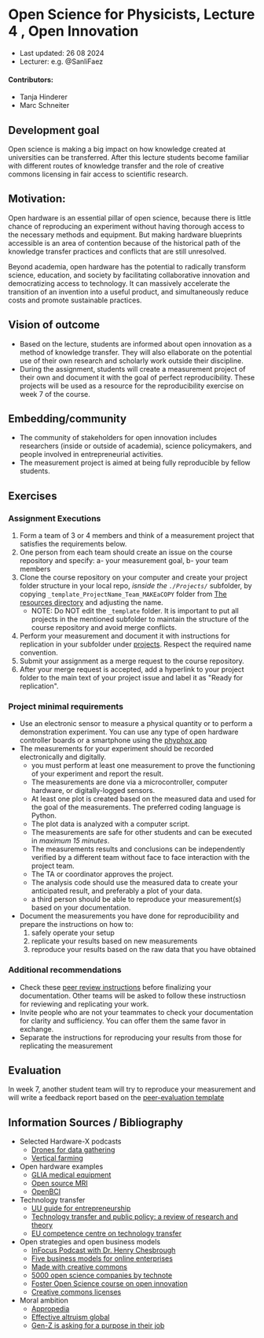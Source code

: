 # Open Science for Physicists, Lecture 4 , Open Innovation

+ Last updated: 26 08 2024
+ Lecturer: e.g. @SanliFaez 

#### Contributors: 
+ Tanja Hinderer
+ Marc Schneiter

## Development goal
Open science is making a big impact on how knowledge created at universities can be transferred. After this lecture students become familiar with different routes of knowledge transfer and the role of creative commons licensing in fair access to scientific research.

## Motivation: 
Open hardware is an essential pillar of open science, because there is little chance of reproducing an experiment without having thorough access to the necessary methods and equipment. But making hardware blueprints accessible is an area of contention because of the historical path of the knowledge transfer practices and conflicts that are still unresolved. 

Beyond academia, open hardware has the potential to radically transform science, education, and society by facilitating collaborative innovation and democratizing access to technology. It can massively accelerate the transition of an invention into a useful product, and simultaneously reduce costs and promote sustainable practices.

## Vision of outcome
+ Based on the lecture, students are informed about open innovation as a method of knowledge transfer. They will also ellaborate on the potential use of their own research and scholarly work outside their discipline.
+ During the assignment, students will create a measurement project of their own and document it with the goal of perfect reproducibility. These projects will be used as a resource for the reproducibility exercise on week 7 of the course. 

## Embedding/community
+ The community of stakeholders for open innovation includes researchers (inside or outside of academia), science policymakers, and people involved in entrepreneurial activities. 
+ The measurement project is aimed at being fully reproducible by fellow students. 

## Exercises

### Assignment Executions
1. Form a team of 3 or 4 members and think of a measurement project that satisfies the requirements below.
2. One person from each team should create an issue on the course repository and specify: a- your measurement goal, b- your team members
3. Clone the course repository on your computer and create your project folder structure in your local repo, *isnside the `./Projects/`* subfolder, by copying `_template_ProjectName_Team_MAKEaCOPY` folder from [The resources directory](../Resources) and adjusting the name. 
	+ NOTE: Do NOT edit the `_template` folder. It is important to put all projects in the mentioned subfolder to maintain the structure of the course repository and avoid merge conflicts. 
4. Perform your measurement and document it with instructions for replication in your subfolder under [projects](./projects/). Respect the required name convention.
5. Submit your assignment as a merge request to the course repository.
6. After your merge request is accepted, add a hyperlink to your project folder to the main text of your project issue and label it as "Ready for replication". 

### Project minimal requirements 

+ Use an electronic sensor to measure a physical quantity or to perform a demonstration experiment. You can use any type of open hardware controller boards or a smartphone using the [phyphox app](https://phyphox.org/)
+ The measurements for your experiment should be recorded electronically and digitally.  
    + you must perform at least one measurement to prove the functioning of your experiment and report the result. 
    + The measurements are done via a microcontroller, computer hardware, or digitally-logged sensors.
	+ At least one plot is created based on the measured data and used for the goal of the measurements. The preferred coding language is Python.
	+ The plot data is analyzed with a computer script.
	+ The measurements are safe for other students and can be executed in *maximum 15 minutes*.
	+ The measurements results and conclusions can be independently verified by a different team without face to face interaction with the project team.
	+ The TA or coordinator approves the project. 
  + The analysis code should use the measured data to create your anticipated result, and preferably a plot of your data.
  + a third person should be able to reproduce your measurement(s) based on your documentation.  
+ Document the measurements you have done for reproducibility and prepare the instructions on how to:
	1. safely operate your setup
	2. replicate your results based on new measurements
	3. reproduce your results based on the raw data that you have obtained


### Additional recommendations
+ Check these [peer review instructions](../Resources/peer_evaluation_FORWHICHPROJECT.md) before finalizing your documentation. Other teams will be asked to follow these instructiosn for reviewing and replicating your work.
+ Invite people who are not your teammates to check your documentation for clarity and sufficiency. You can offer them the same favor in exchange.
+ Separate the instructions for reproducing your results from those for replicating the measurement

## Evaluation
In week 7, another student team will try to reproduce your measurement and will write a feedback report based on the [peer-evaluation template](../Resources/peer_evaluation_FORWHICHPROJECT.md)
	 

## Information Sources / Bibliography

+ Selected Hardware-X podcasts
	+ [Drones for data gathering](https://hardware-x.buzzsprout.com/1869873/15207836-drones-for-data-gathering-how-open-source-hardware-is-making-environmental-research-more-viable)
	+ [Vertical farming](https://hardware-x.buzzsprout.com/1869873/15148366-the-future-of-food-re-growing-vertical-farming-with-open-source-automation)
+ Open hardware examples
	+ [GLIA medical equipment](https://glia.org/)
	+ [Open source MRI](https://www.opensourceimaging.org/)
	+ [OpenBCI](https://docs.openbci.com/)
+ Technology transfer
	+ [UU guide for entrepreneurship](https://www.uu.nl/en/organisation/centre-for-entrepreneurship/for-entrepreneurs/from-research-to-startup)
	+ [Technology transfer and public policy: a review of research and theory](https://www.sciencedirect.com/science/article/pii/S0048733399000931?via%3Dihub) 
	+ [EU competence centre on technology transfer](https://knowledge4policy.ec.europa.eu/technology-transfer/what-technology-transfer_en)
+ Open strategies and open business models
	+ [InFocus Podcast with Dr. Henry Chesbrough](https://www.youtube.com/watch?v=cxhrg_ndz9M&t=126s)
	+ [Five business models for online enterprises](https://codetiburon.com/business-model-patterns-online-enterprise/)
	+ [Made with creative commons](https://creativecommons.org/share-your-work/made-with-cc/)
	+ [5000 open science companies by technote](https://technote.ai/technology/open-science-companies)
	+ [Foster Open Science course on open innovation](https://www.fosteropenscience.eu/learning/open-science-and-innovation/#/id/5aaa7deddd1827131b90e028) 
	+ [Creative commons licenses](https://creativecommons.org/)
+ Moral ambition
	+ [Appropedia](https://www.appropedia.org/Welcome_to_Appropedia)
	+ [Effective altruism global](https://www.effectivealtruism.org/)
	+ [Gen-Z is asking for a purpose in their job](https://www.ey.com/en_us/news/2021/11/ey-releases-gen-z-survey-revealing-businesses-must-rethink-their-plan-z) 


